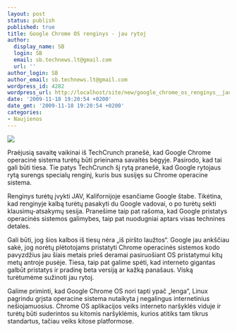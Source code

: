 ```yaml
---
layout: post
status: publish
published: true
title: Google Chrome OS renginys - jau rytoj
author:
  display_name: SB
  login: SB
  email: sb.technews.lt@gmail.com
  url: ''
author_login: SB
author_email: sb.technews.lt@gmail.com
wordpress_id: 4282
wordpress_url: http://localhost/site/new/google_chrome_os_renginys__jau_rytoj/
date: '2009-11-18 19:20:54 +0200'
date_gmt: '2009-11-18 19:20:54 +0200'
categories:
- Naujienos
---
```

<div class="imgright"><img src="http://t2.gstatic.com/images?q=tbn:XhjGxFp0d8i0YM:http://thepcreport.net/wp-content/uploads/2009/09/chrome-logo.png"  /></div>
<p>Praėjusią savaitę vaikinai iš TechCrunch pranešė, kad Google Chrome operacinė sistema turėtų būti prieinama savaitės bėgyje. Pasirodo, kad tai gali būti tiesa. Tie patys TechCrunch šį rytą pranešė, kad Google rytojaus rytą surengs specialų renginį, kuris bus susijęs su Chrome operacine sistema.</p>
<p>Renginys turėtų įvykti JAV, Kalifornijoje esančiame Google štabe. Tikėtina, kad renginyje kalbą turėtų pasakyti du Google vadovai, o po turėtų sekti klausimų-atsakymų sesija. Pranešime taip pat rašoma, kad Google pristatys operacinės sistemos galimybes, taip pat nuodugniai aptars visas technines detales. </p>
<p>Gali būti, jog šios kalbos iš tiesų nėra „iš piršto laužtos“. Google jau ankščiau sakė, jog norėtų plėtotojams pristatyti Chrome operacinės sistemos kodo pavyzdžius jau šiais metais prieš deramai pasiruošiant OS pristatymui kitų metų antroje pusėje. Tiesa, taip pat galime spėti, kad interneto gigantas galbūt pristatys ir pradinę beta versiją ar kažką panašaus. Viską turėtumėme sužinoti jau rytoj.</p>
<p>Galime priminti, kad Google Chrome OS nori tapti ypač „lenga“, Linux pagrindu grįsta operacine sistema nutaikyta į negalingus internetinius nešiojamuosius. Chrome OS aplikacijos veiks interneto naršyklės viduje ir turėtų būti suderintos su kitomis naršyklėmis, kurios atitiks tam tikrus standartus, tačiau veiks kitose platformose.</p>
